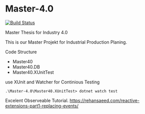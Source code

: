 # Master-4.0

[![Build Status](https://travis-ci.com/pascalschumann/Master-4.0.svg?branch=master)](https://travis-ci.com/pascalschumann/Master-4.0)

Master Thesis for Industry 4.0

This is our Master Projekt for Industrial Production Planing.

Code Structure
<ul>
<li>Master40</li>
<li>Master40.DB</li>
<li>Master40.XUnitTest</li>
</ul>


use XUnit and Watcher for Continious Testing
```
.\Master-4.0\Master40.XUnitTest> dotnet watch test 
```

Excelent Observeable Tutorial.
https://rehansaeed.com/reactive-extensions-part1-replacing-events/
